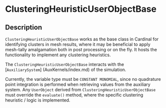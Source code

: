 # ClusteringHeuristicUserObjectBase

## Description

`ClusteringHeuristicUserObjectBase` works as the base class in Cardinal for identifying clusters in mesh results, where it may be beneficial to apply
mesh-tally amalgamation both in post processing or on the fly. It hosts the functionality to implement any clustering heuristics.

The `ClusteringHeuristicUserObjectBase` interacts with the [`AuxiliarySystem`] (AuxKernels/index.md) of the simulation.

Currently, the variable type must be `CONSTANT MONOMIAL`, since no quadrature point integration is performed
when retrieving values from the auxiliary system. Any `UserObject` derived from `ClusteringHeuristicUserObjectBase` 
must override the `evaluate()` method, where the specific clustering heuristic / logic is implemented.

